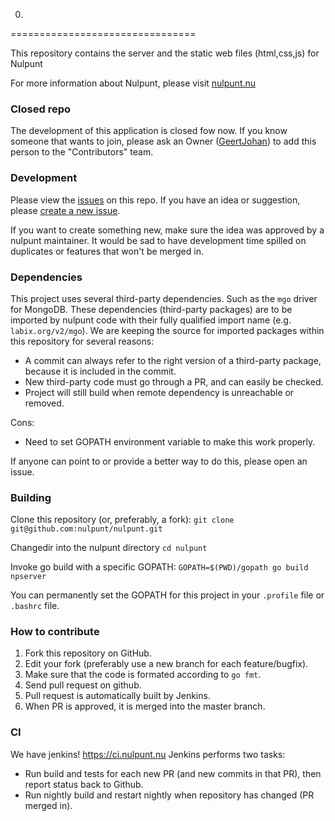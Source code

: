 0.
================================

This repository contains the server and the static web files (html,css,js) for Nulpunt

For more information about Nulpunt, please visit [nulpunt.nu](http://nulpunt.nu)

### Closed repo
The development of this application is closed fow now. If you know someone that wants to join, please ask an Owner ([GeertJohan](mailto:gjr19912@gmail.com)) to add this person to the "Contributors" team.

### Development
Please view the [issues](https://github.com/nulpunt/nulpunt/issues?state=open) on this repo. If you have an idea or suggestion, please [create a new issue](https://github.com/nulpunt/nulpunt/issues/new).

If you want to create something new, make sure the idea was approved by a nulpunt maintainer. It would be sad to have development time spilled on duplicates or features that won't be merged in.

### Dependencies
This project uses several third-party dependencies. Such as the `mgo` driver for MongoDB.
These dependencies (third-party packages) are to be imported by nulpunt code with their fully qualified import name (e.g. `labix.org/v2/mgo`).
We are keeping the source for imported packages within this repository for several reasons:
- A commit can always refer to the right version of a third-party package, because it is included in the commit.
- New third-party code must go through a PR, and can easily be checked.
- Project will still build when remote dependency is unreachable or removed.

Cons:
- Need to set GOPATH environment variable to make this work properly.

If anyone can point to or provide a better way to do this, please open an issue.

### Building
Clone this repository (or, preferably, a fork):
`git clone git@github.com:nulpunt/nulpunt.git`

Changedir into the nulpunt directory
`cd nulpunt`

Invoke go build with a specific GOPATH:
`GOPATH=$(PWD)/gopath go build npserver`

You can permanently set the GOPATH for this project in your `.profile` file or `.bashrc` file.

### How to contribute
1. Fork this repository on GitHub.
2. Edit your fork (preferably use a new branch for each feature/bugfix).
3. Make sure that the code is formated according to `go fmt`.
4. Send pull request on github.
5. Pull request is automatically built by Jenkins.
6. When PR is approved, it is merged into the master branch.

### CI
We have jenkins!
https://ci.nulpunt.nu
Jenkins performs two tasks:
- Run build and tests for each new PR (and new commits in that PR), then report status back to Github.
- Run nightly build and restart nightly when repository has changed (PR merged in).

